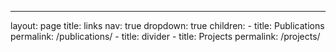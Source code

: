 ---
layout: page
title: links
nav: true
dropdown: true
children:
    - title: Publications
      permalink: /publications/
    - title: divider
    - title: Projects
      permalink: /projects/

